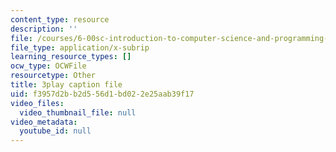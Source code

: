 ```yaml
---
content_type: resource
description: ''
file: /courses/6-00sc-introduction-to-computer-science-and-programming-spring-2011/f3957d2bb2d556d1bd022e25aab39f17_ggxY20cXql8.vtt
file_type: application/x-subrip
learning_resource_types: []
ocw_type: OCWFile
resourcetype: Other
title: 3play caption file
uid: f3957d2b-b2d5-56d1-bd02-2e25aab39f17
video_files:
  video_thumbnail_file: null
video_metadata:
  youtube_id: null
---
```

